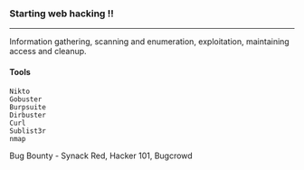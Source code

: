 ### Starting web hacking !!

---

Information gathering, scanning and enumeration, exploitation, maintaining access and cleanup.

#### Tools 

```
Nikto
Gobuster
Burpsuite
Dirbuster
Curl
Sublist3r
nmap
```


Bug Bounty - Synack Red, Hacker 101, Bugcrowd


